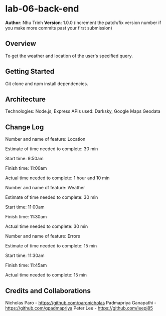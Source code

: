 # lab-06-back-end

**Author**: Nhu Trinh
**Version**: 1.0.0 (increment the patch/fix version number if you make more commits past your first submission)

## Overview
To get the weather and location of the user's specified query.

## Getting Started
Git clone and npm install dependencies.

## Architecture
Technologies: Node.js, Express
APIs used: Darksky, Google Maps Geodata

## Change Log

Number and name of feature: Location

Estimate of time needed to complete: 30 min

Start time: 9:50am

Finish time: 11:00am

Actual time needed to complete: 1 hour and 10 min

Number and name of feature: Weather

Estimate of time needed to complete: 30 min

Start time: 11:00am

Finish time: 11:30am

Actual time needed to complete: 30 min

Number and name of feature: Errors

Estimate of time needed to complete: 15 min

Start time: 11:30am

Finish time: 11:45am

Actual time needed to complete: 15 min


## Credits and Collaborations
Nicholas Paro - https://github.com/paronicholas
Padmapriya Ganapathi - https://github.com/gpadmapriya
Peter Lee - https://github.com/leepj85

